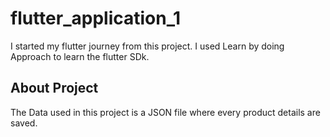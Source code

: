 # flutter_application_1
I started my flutter journey from this project.
I used Learn by doing Approach to learn the flutter SDk.
## About Project

The Data used in this project is a JSON file where every product details are saved.
